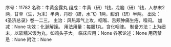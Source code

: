 序号：11782
名称：牛黄金露丸
组成：牛黄（研）1钱，龙脑（研）1钱，人参末2两，甘草（生，为末）半两，丹砂（研，水飞）1两，甜消（研）半两。
出处：《圣济总录》卷一二三。
主治：风热毒气上攻，咽喉、舌颊肿痛生疮，噎闷。
加减：None
功效：化涎解躁。
用法用量：每服1丸，含化咽津。
制备方法：上为细末，以软糯米饭为丸，如鸡头子大。
临床应用：None
各家论述：None
用药禁忌：None
附注：None
